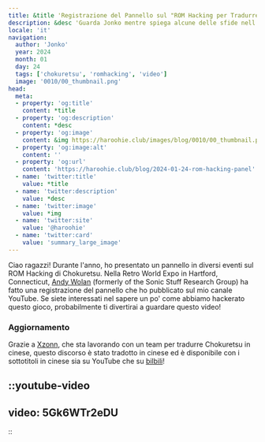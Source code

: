 ```yaml
---
title: &title 'Registrazione del Pannello sul "ROM Hacking per Tradurre un Videogioco" di Jonko rilasciata'
description: &desc 'Guarda Jonko mentre spiega alcune delle sfide nell'hackerare Chokuretsu ad un pubblico dal vivo alla Retro World Expo'
locale: 'it'
navigation:
  author: 'Jonko'
  year: 2024
  month: 01
  day: 24
  tags: ['chokuretsu', 'romhacking', 'video']
  image: '0010/00_thumbnail.png'
head:
  meta:
  - property: 'og:title'
    content: *title
  - property: 'og:description'
    content: *desc
  - property: 'og:image'
    content: &img https://haroohie.club/images/blog/0010/00_thumbnail.png
  - property: 'og:image:alt'
    content: ''
  - property: 'og:url'
    content: 'https://haroohie.club/blog/2024-01-24-rom-hacking-panel'
  - name: 'twitter:title'
    value: *title
  - name: 'twitter:description'
    value: *desc
  - name: 'twitter:image'
    value: *img
  - name: 'twitter:site'
    value: '@haroohie'
  - name: 'twitter:card'
    value: 'summary_large_image'
---
```

Ciao ragazzi! Durante l'anno, ho presentato un pannello in diversi eventi sul ROM Hacking di Chokuretsu.
Nella Retro World Expo in Hartford, Connecticut, [Andy Wolan](https://www.youtube.com/@andywolan) (formerly of the Sonic Stuff Research Group) ha fatto una registrazione del pannello che ho pubblicato sul mio canale YouTube. Se siete interessati nel sapere un po' come abbiamo hackerato questo gioco, probabilmente ti divertirai a guardare questo video!

### Aggiornamento
Grazie a [Xzonn](xzonn.top), che sta lavorando con un team per tradurre Chokuretsu in cinese, questo discorso è stato tradotto in cinese ed è disponibile con i sottotitoli in cinese sia su YouTube che su [bilbili](https://www.bilibili.com/video/BV1w4421P7Wd/)!

::youtube-video
----
video: 5Gk6WTr2eDU
----
::
